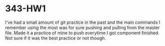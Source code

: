 # 343-HW1

I've had a small amount of git practice in the past and the main commands I remember using the most was for sure pushing and pulling from the master file. Made it a practice of mine to push everytime I got component finished. Not sure if it was the best practice or not though.
